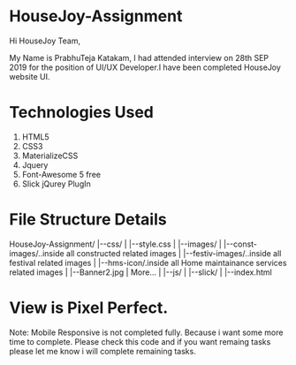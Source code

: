 # HouseJoy-Assignment

Hi HouseJoy Team,

My Name is PrabhuTeja Katakam, I had attended interview on 28th SEP 2019 for the position of UI/UX Developer.I have been completed HouseJoy website UI.

# Technologies Used

1. HTML5
2. CSS3
3. MaterializeCSS
4. Jquery
5. Font-Awesome 5 free
6. Slick jQurey PlugIn

# File Structure Details 

HouseJoy-Assignment/
  |--css/
  |  |--style.css
  |
  |--images/
  |  |--const-images/..inside all constructed related images
  |  |--festiv-images/..inside all festival related images
  |  |--hms-icon/.inside all Home maintainance services related images
  |  |--Banner2.jpg
  |  More...
  |
  |--js/
  |  |--slick/
  |
  |--index.html
  
  # View is Pixel Perfect.
  
  Note: Mobile Responsive is not completed fully. Because i want some more time to complete. Please check this code and if you want remaing tasks please let me know i will complete remaining tasks.

